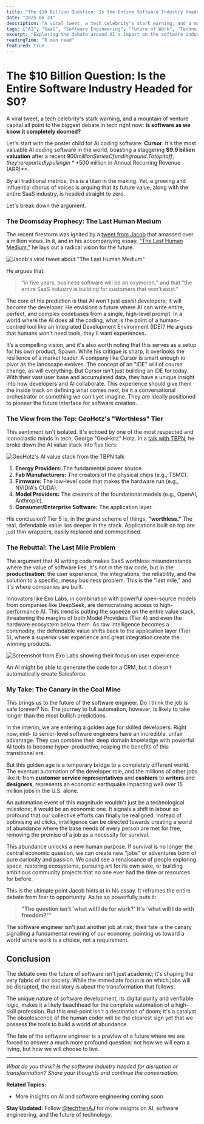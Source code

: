 ```yaml
---
title: "The $10 Billion Question: Is the Entire Software Industry Headed for $0?"
date: "2025-06-24"
description: "A viral tweet, a tech celebrity's stark warning, and a mountain of venture capital all point to the biggest debate in tech right now: Is software as we know it completely doomed?"
tags: ["AI", "SaaS", "Software Engineering", "Future of Work", "Technology", "Cursor", "GeoHotz"]
excerpt: "Exploring the debate around AI's impact on the software industry, from Cursor's $9.9B valuation to predictions about the future of SaaS and software engineering jobs."
readingTime: "8 min read"
featured: true
---
```


# The $10 Billion Question: Is the Entire Software Industry Headed for $0?

A viral tweet, a tech celebrity's stark warning, and a mountain of venture capital all point to the biggest debate in tech right now: **Is software as we know it completely doomed?**

Let's start with the poster child for AI coding software: **Cursor**. It's the most valuable AI coding software in the world, boasting a staggering **$9.9 billion valuation** after a recent $900 million Series C funding round. To top it off, they're reportedly pulling in **$500 million in Annual Recurring Revenue (ARR)**.

By all traditional metrics, this is a titan in the making. Yet, a growing and influential chorus of voices is arguing that its future value, along with the entire SaaS industry, is headed straight to zero.

Let's break down the argument.

### The Doomsday Prophecy: The Last Human Medium

The recent firestorm was ignited by a [tweet from Jacob](https://x.com/jsnnsa/status/1934427228856611004) that amassed over a million views. In it, and in his accompanying essay, ["The Last Human Medium,"](https://www.workbyjacob.com/thoughts/the-last-human-medium) he lays out a radical vision for the future.

![Jacob's viral tweet about "The Last Human Medium"](/blog-content/future-of-software/jacob-tweet.png)

He argues that:

> “in five years, business software will be an oxymoron,” and that “the entire SaaS industry is building for customers that won’t exist.”

The core of his prediction is that AI won't just *assist* developers; it will *become* the developer. He envisions a future where AI can write entire, perfect, and complex codebases from a single, high-level prompt. In a world where the AI does all the coding, what is the point of a human-centred tool like an Integrated Development Environment (IDE)? He argues that humans won't need tools, they'll want experiences.

It’s a compelling vision, and it's also worth noting that this serves as a setup for his own product, Spawn. While his critique is sharp, it overlooks the resilience of a market leader. A company like Cursor is smart enough to pivot as the landscape evolves. The concept of an "IDE" will of course change, as will everything. But Cursor isn't just building an IDE for today. With their vast user base and accumulated data, they have a unique insight into how developers and AI collaborate. This experience should give them the inside track on defining what comes next, be it a conversational orchestrator or something we can't yet imagine. They are ideally positioned to pioneer the future interface for software creation.
### The View from the Top: GeoHotz's "Worthless" Tier

This sentiment isn't isolated. It's echoed by one of the most respected and iconoclastic minds in tech, George "GeoHotz" Hotz. In a [talk with TBPN](https://x.com/tbpn/status/1935072881425400016?s=46), he broke down the AI value stack into five tiers:

![GeoHotz's AI value stack from the TBPN talk](/blog-content/future-of-software/geohotz.png)

1.  **Energy Providers:** The fundamental power source.
2.  **Fab Manufacturers:** The creators of the physical chips (e.g., TSMC).
3.  **Firmware:** The low-level code that makes the hardware run (e.g., NVIDIA's CUDA).
4.  **Model Providers:** The creators of the foundational models (e.g., OpenAI, Anthropic).
5.  **Consumer/Enterprise Software:** The application layer.

His conclusion? Tier 5 is, in the grand scheme of things, **"worthless."** The real, defendable value lies deeper in the stack. Applications built on top are just thin wrappers, easily replaced and commoditised.

### The Rebuttal: The Last Mile Problem

The argument that AI writing code makes SaaS worthless misunderstands where the value of software lies. It's not in the raw code, but in the **productisation**: the user experience, the integrations, the reliability, and the solution to a specific, messy business problem. This is the "last mile," and it's where companies are built.

Innovators like Exo Labs, in combination with powerful open-source models from companies like DeepSeek, are democratising access to high-performance AI. This trend is putting the squeeze on the entire value stack, threatening the margins of both Model Providers (Tier 4) and even the hardware ecosystem below them. As raw intelligence becomes a commodity, the defendable value shifts back to the application layer (Tier 5), where a superior user experience and great integration create the winning products.

![Screenshot from Exo Labs showing their focus on user experience](/blog-content/future-of-software/exo.png)

An AI might be able to generate the code for a CRM, but it doesn't automatically create Salesforce.

### My Take: The Canary in the Coal Mine

This brings us to the future of the software engineer. Do I think the job is safe forever? No. The journey to full automation, however, is likely to take longer than the most bullish predictions.

In the interim, we are entering a golden age for skilled developers. Right now, mid- to senior-level software engineers have an incredible, unfair advantage. They can combine their deep domain knowledge with powerful AI tools to become hyper-productive, reaping the benefits of this transitional era.

But this golden age is a temporary bridge to a completely different world. The eventual automation of the developer role, and the millions of other jobs like it: from **customer service representatives** and **cashiers** to **writers** and **designers**, represents an economic earthquake impacting well over 15 million jobs in the U.S. alone.

An automation event of this magnitude wouldn't just be a technological milestone; it would be an economic one. It signals a shift in labour so profound that our collective efforts can finally be realigned. Instead of optimising ad clicks, intelligence can be directed towards creating a world of abundance where the base needs of every person are met for free, removing the premise of a job as a necessity for survival.

This abundance unlocks a new human purpose. If survival is no longer the central economic question, we can create new "jobs" or adventures born of pure curiosity and passion. We could see a renaissance of people exploring space, restoring ecosystems, pursuing art for its own sake, or building ambitious community projects that no one ever had the time or resources for before.

This is the ultimate point Jacob hints at in his essay. It reframes the entire debate from fear to opportunity. As he so powerfully puts it:

> **"The question isn't 'what will I do for work?' It's 'what will I do with freedom?'"**

The software engineer isn't just another job at risk; their fate is the canary signalling a fundamental rewiring of our economy, pointing us toward a world where work is a choice, not a requirement.

## Conclusion

The debate over the future of software isn't just academic; it's shaping the very fabric of our society. While the immediate focus is on which jobs will be disrupted, the real story is about the transformation that follows.

The unique nature of software development, its digital purity and verifiable logic, makes it a likely beachhead for the complete automation of a high-skill profession. But this end-point isn't a destination of doom; it's a catalyst. The obsolescence of the human coder will be the clearest sign yet that we possess the tools to build a world of abundance.

The fate of the software engineer is a preview of a future where we are forced to answer a much more profound question: not how we will earn a living, but how we will choose to live.

---

*What do you think? Is the software industry headed for disruption or transformation? Share your thoughts and continue the conversation.*

**Related Topics:**
- More insights on AI and software engineering coming soon

**Stay Updated:** Follow [@techfrenAJ](https://twitter.com/techfrenAJ) for more insights on AI, software engineering, and the future of technology.